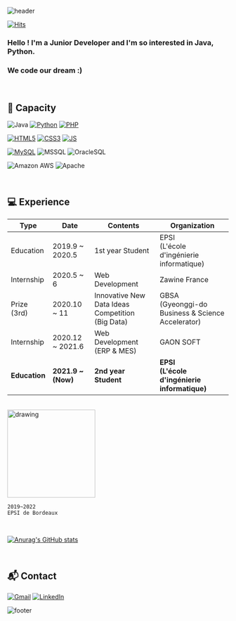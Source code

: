 ![header](https://capsule-render.vercel.app/api?type=waving&color=timeGradient&height=300&section=header&text=DEV%20of%20SHIM&fontSize=70&animation=waving&descSize=30&rotate=3&descSize=20&desc=Welcome%20to%20My%20Page%20👨‍💻&fontAlignY=40)

[![Hits](https://hits.seeyoufarm.com/api/count/incr/badge.svg?url=https%3A%2F%2Fgithub.com%2FSangmin-SHIM&count_bg=%23477BE3&title_bg=%23555555&icon=&icon_color=%23E7E7E7&title=hits&edge_flat=false)](https://hits.seeyoufarm.com)

<!-- Introduction -->


### Hello ! I'm a Junior Developer and I'm so interested in Java, Python. 
### We code our dream :)

<br>

<!-- TECH -->
## 🧠 Capacity

![Java](https://img.shields.io/badge/Java-007396?style=for-the-badge&logo=Java&logoColor=white)
[![Python](https://img.shields.io/badge/Python-3776AB?style=for-the-badge&logo=Python&logoColor=white)](https://github.com/Sangmin-SHIM/Dividened_Korea-Python)
[![PHP](https://img.shields.io/badge/PHP-777BB4?style=for-the-badge&logo=PHP&logoColor=white)](https://github.com/Sangmin-SHIM/ZawineFrance-PHP)

[![HTML5](https://img.shields.io/badge/HTML5-E34F26?style=for-the-badge&logo=HTML5&logoColor=white)](https://github.com/Sangmin-SHIM/ZawineFrance-PHP)
[![CSS3](https://img.shields.io/badge/CSS3-1572B6?style=for-the-badge&logo=CSS3&logoColor=white)](https://github.com/Sangmin-SHIM/ZawineFrance-PHP)
[![JS](https://img.shields.io/badge/JavaScript-F7DF1E?style=for-the-badge&logo=JavaScript&logoColor=black)](https://github.com/Sangmin-SHIM/ZawineFrance-PHP)

[![MySQL](https://img.shields.io/badge/MySQL-4479A1?style=for-the-badge&logo=MySQL&logoColor=white)](https://github.com/Sangmin-SHIM/ZawineFrance-PHP)
![MSSQL](https://img.shields.io/badge/MSSQL-CC2927?style=for-the-badge&logo=MicrosoftSQLServer&logoColor=white)
![OracleSQL](https://img.shields.io/badge/OracleSQL-F80000?style=for-the-badge&logo=Oracle&logoColor=white)

![Amazon AWS](https://img.shields.io/badge/AWS-232F3E?style=for-the-badge&logo=AmazonAWS&logoColor=white)
![Apache](https://img.shields.io/badge/Tomcat-5E97B6?style=for-the-badge&logo=Apache%20Groovy&logoColor=white)

<br>

<!-- Career -->
## 💻 Experience

| Type | Date | Contents | Organization |
| ------ | ------ | ------ | ------ |
| Education | 2019.9 ~ 2020.5 | 1st year Student | EPSI <br>(L'école d'ingénierie informatique) |
| Internship | 2020.5 ~ 6 | Web Development | Zawine France |
| Prize (3rd) | 2020.10 ~ 11 | Innovative New Data Ideas Competition <br>(Big Data) | GBSA <br>(Gyeonggi-do Business & Science Accelerator) |
| Internship | 2020.12 ~ 2021.6 | Web Development (ERP & MES) | GAON SOFT |
| **Education** | **2021.9 ~ (Now)** | **2nd year Student** | **EPSI <br>(L'école d'ingénierie informatique)** |

<br>

<img src="https://www.epsi.fr/wp-content/uploads/2018/03/logomonogramme.jpg" alt="drawing" width="200"/>

```
2019~2022 
EPSI de Bordeaux
```



<br>

[![Anurag's GitHub stats](https://github-readme-stats.vercel.app/api?username=Sangmin-SHIM)](https://github.com/Sangmin-SHIM)


<br>

<!-- Contact -->
## :mailbox_with_mail: Contact

[![Gmail](https://img.shields.io/badge/Gmail-D14836?style=flat-square&logo=gmail&logoColor=white)](mailto:tkdals4723@gmail.com)
[![LinkedIn](https://img.shields.io/badge/LinkedIn-0077B5?style=flat-square&logo=linkedin&logoColor=white)](https://www.linkedin.com/in/sangminshim/)


![footer](https://capsule-render.vercel.app/api?section=footer&type=waving&color=timeGradient)


